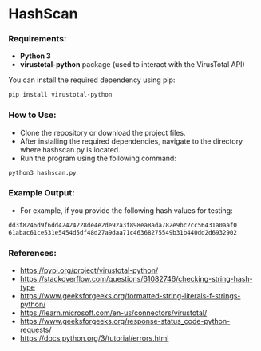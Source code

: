 # HashScan

### Requirements:
- **Python 3**
- **virustotal-python** package (used to interact with the VirusTotal API)

You can install the required dependency using pip:

```bash
pip install virustotal-python
```
### How to Use:
- Clone the repository or download the project files.
- After installing the required dependencies, navigate to the directory where hashscan.py is located.
- Run the program using the following command:
```bash
python3 hashscan.py
```
### Example Output:
- For example, if you provide the following hash values for testing:
```bash
dd3f8246d9f6dd42424228de4e2de92a3f898ea8ada782e9bc2cc56431a0aaf0
61abac61ce531e5454d5df48d27a9daa71c46368275549b31b440dd2d6932902
```
### References:
- https://pypi.org/project/virustotal-python/
- https://stackoverflow.com/questions/61082746/checking-string-hash-type
- https://www.geeksforgeeks.org/formatted-string-literals-f-strings-python/
- https://learn.microsoft.com/en-us/connectors/virustotal/
- https://www.geeksforgeeks.org/response-status_code-python-requests/
- https://docs.python.org/3/tutorial/errors.html
